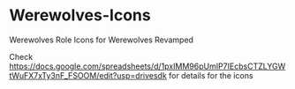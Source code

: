# Werewolves-Icons
Werewolves Role Icons for Werewolves Revamped

Check https://docs.google.com/spreadsheets/d/1pxIMM96pUmIP7IEcbsCTZLYGWtWuFX7xTy3nF_FSOOM/edit?usp=drivesdk for details for the icons

